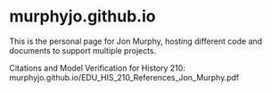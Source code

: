 # murphyjo.github.io
This is the personal page for Jon Murphy, hosting different code and documents to support multiple projects.

Citations and Model Verification for History 210:
murphyjo.github.io/EDU_HIS_210_References_Jon_Murphy.pdf

